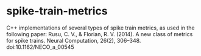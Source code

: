 # spike-train-metrics
C++ implementations of several types of spike train metrics, as used in the following paper:
Rusu, C. V., & Florian, R. V. (2014). A new class of metrics for spike trains. Neural Computation, 26(2), 306–348. doi:10.1162/NECO_a_00545

